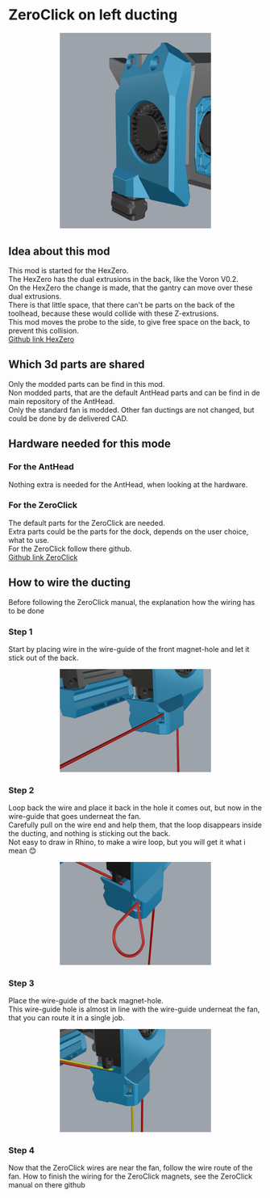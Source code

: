 # ZeroClick on left ducting
<p align="center"><img width="300" src="assets/ZeroClick_left_duct.png"></p>

## Idea about this mod
This mod is started for the HexZero. <br>
The HexZero has the dual extrusions in the back, like the Voron V0.2. <br>
On the HexZero the change is made, that the gantry can move over these dual extrusions. <br>
There is that little space, that there can't be parts on the back of the toolhead, because these would collide with these Z-extrusions. <br>
This mod moves the probe to the side, to give free space on the back, to prevent this collision. <br>
[Github link HexZero](https://github.com/Alexander-T-Moss/Hex-Zero) 

## Which 3d parts are shared
Only the modded parts can be find in this mod. <br>
Non modded parts, that are the default AntHead parts and can be find in de main repository of the AntHead. <br>
Only the standard fan is modded. Other fan ductings are not changed, but could be done by de delivered CAD.

## Hardware needed for this mode
### For the AntHead
Nothing extra is needed for the AntHead, when looking at the hardware. <br>
### For the ZeroClick
The default parts for the ZeroClick are needed. <br>
Extra parts could be the parts for the dock, depends on the user choice, what to use. <br>
For the ZeroClick follow there github. <br>
[Github link ZeroClick](https://github.com/zruncho3d/ZeroClick) 

## How to wire the ducting
Before following the ZeroClick manual, the explanation how the wiring has to be done
### Step 1
Start by placing wire in the wire-guide of the front magnet-hole and let it stick out of the back. <br> 
<p align="center"><img width="300" src="assets/ZeroClick_wiring_step1.png"></p>

### Step 2
Loop back the wire and place it back in the hole it comes out, but now in the wire-guide that goes underneat the fan. <br> 
Carefully pull on the wire end and help them, that the loop disappears inside the ducting, and nothing is sticking out the back. <br>
Not easy to draw in Rhino, to make a wire loop, but you will get it what i mean :blush: <br>
<p align="center"><img width="300" src="assets/ZeroClick_wiring_step2.png"></p>

### Step 3
Place the wire-guide of the back magnet-hole. <br> 
This wire-guide hole is almost in line with the wire-guide underneat the fan, that you can route it in a single job. <br>
<p align="center"><img width="300" src="assets/ZeroClick_wiring_step3.png"></p>

### Step 4
Now that the ZeroClick wires are near the fan, follow the wire route of the fan.
How to finish the wiring for the ZeroClick magnets, see the ZeroClick manual on there github
